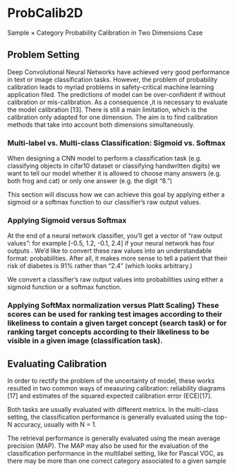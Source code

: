 # ProbCalib2D
Sample × Category Probability Calibration in Two Dimensions Case

## Problem Setting
Deep Convolutional Neural Networks have achieved very good performance in text or image classification tasks. However, the problem of probability calibration leads to myriad problems in safety-critical machine learning application filed. The predictions of model can be over-confident if without calibration or mis-calibration.  As a consequence ,it is necessary to evaluate the model calibration [13]. There is still a main limitation, which is the calibration only adapted for one dimension. The aim is to find calibration methods that take into account both dimensions simultaneously. 

### Multi-label vs. Multi-class Classification: Sigmoid vs. Softmax
When designing a CNN model to perform a classification task (e.g. classifying objects in cifar10 dataset or classifying handwritten digits) we want to tell our model whether it is allowed to choose many answers (e.g. both frog and cat) or only one answer (e.g. the digit “8.”) 


This section will discuss how we can achieve this goal by applying either a sigmoid or a softmax function to our classifier’s raw output values.

### Applying Sigmoid versus Softmax
At the end of a neural network classifier, you’ll get a vector of “raw output values”: for example [-0.5, 1.2, -0.1, 2.4] if your neural network has four outputs . We’d like to convert these raw values into an understandable format: probabilities. After all, it makes more sense to tell a patient that their risk of diabetes is 91\% rather than “2.4” (which looks arbitrary.)

We convert a classifier’s raw output values into probabilities using either a sigmoid function or a softmax function.


### Applying SoftMax normalization versus Platt Scaling} These scores can be used for ranking test images according to their likeliness to contain a given target concept (search task) or for ranking target concepts according to their likeliness to be visible in a given image (classification task). 

## Evaluating Calibration 
In order to rectify the problem of the uncertainty of model, these works resulted in two common ways of measuring calibration: reliability diagrams [17] and estimates of the squared expected calibration error (ECE)[17].

Both tasks are usually evaluated with different metrics. In the multi-class setting, the classification performance is generally evaluated using the top-N accuracy, usually with N = 1.

The retrieval performance is generally evaluated using the mean average precision (MAP).
The MAP may also be used for the evaluation of the classification performance in the multilabel setting, like for Pascal VOC, as there may be more than one correct category associated to a given sample
